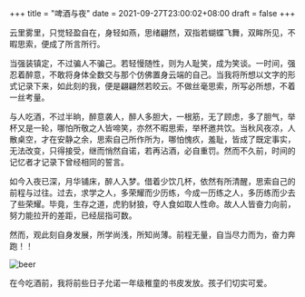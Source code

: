 +++
title = "啤酒与夜"
date = 2021-09-27T23:00:02+08:00
draft = false
+++

云里雾里，只觉轻盈自在，身轻如燕，思绪翩然，双指若蝴蝶飞舞，双眸所见，不暇思索，便成了所言所行。

<!--more-->
当强装镇定，不过骗人不骗己。若轻慢随性，则为人耻笑，成为笑谈。一时间，强忍着醉意，不敢将身体全数交与那个仿佛置身云端的自己。当我将所想以文字的形式记录下来，如此刻的我，便是翩翩然若皎云。不做丝毫思索，所写必所想，不着一丝考量。

与人吃酒，不过半晌，醉意袭人，醉人多胆大，一根筋，无了顾虑，多了胆气，举杯又是一轮，哪怕所敬之人皆啼笑，亦然不暇思索，举杯邀共饮。当秋风夜凉，人散桌空，才在安静之余，思索自己所作所为，哪怕愧疚，羞耻，皆成了既定事实，无法改变，只得接受，继而悄然自诺，若再沾酒，必自重罚。然而不久前，时间的记忆者才记录下曾经相同的誓言。

如今入夜已深，月华铺床，醉人入梦。借着少饮几杯，依然有所清醒，思索自己的前程与过往。过去，求学之人，多荣耀而少历练，今成一历练之人，多历练而少去了些荣耀。毕竟，生存之道，虎豹豺狼，夺人食如取人性命。故人人皆奋力向前，努力能拉开的差距，已经屈指可数。

然而，观此刻自身发展，所学尚浅，所知尚薄。前程无量，自当尽力而为，奋力奔跑！！

![beer](/img/beer-1.jpeg)

在今吃酒前，我将前些日子允诺一年级稚童的书皮发放。孩子们切实可爱。
